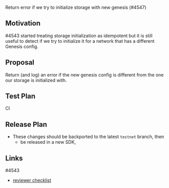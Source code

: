 Return error if we try to initialize storage with new genesis (#4547)
## Motivation

#4543 started treating
storage initialization as idempotent but it is still useful to detect if
we try to initialize it for a network that has a different Genesis
config.

## Proposal

Return (and log) an error if the new genesis config is different from
the one our storage is initialized with.

## Test Plan

CI

## Release Plan

- These changes should be backported to the latest `testnet` branch,
then
    - be released in a new SDK,


## Links
#4543
- [reviewer
checklist](https://github.com/linera-io/linera-protocol/blob/main/CONTRIBUTING.md#reviewer-checklist)
